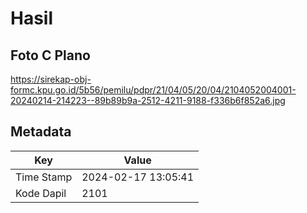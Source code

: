 # Hasil

## Foto C Plano

https://sirekap-obj-formc.kpu.go.id/5b56/pemilu/pdpr/21/04/05/20/04/2104052004001-20240214-214223--89b89b9a-2512-4211-9188-f336b6f852a6.jpg


## Metadata

| Key        | Value               |
| ---------- | ------------------- |
| Time Stamp | 2024-02-17 13:05:41 |
| Kode Dapil | 2101                |



